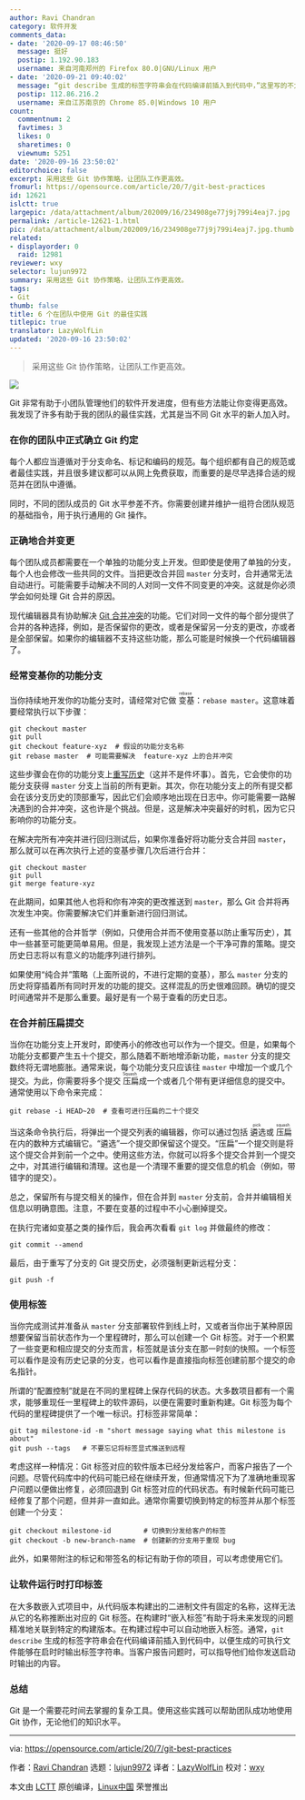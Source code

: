 ```yaml
---
author: Ravi Chandran
category: 软件开发
comments_data:
- date: '2020-09-17 08:46:50'
  message: 挺好
  postip: 1.192.90.183
  username: 来自河南郑州的 Firefox 80.0|GNU/Linux 用户
- date: '2020-09-21 09:40:02'
  message: “git describe 生成的标签字符串会在代码编译前插入到代码中，”这里写的不太对，应该是git describe生成了tag信息并且保存到代码中，然后在编译代码（其中代码必须有相关输出此tag信息的部分）
  postip: 112.86.216.2
  username: 来自江苏南京的 Chrome 85.0|Windows 10 用户
count:
  commentnum: 2
  favtimes: 3
  likes: 0
  sharetimes: 0
  viewnum: 5251
date: '2020-09-16 23:50:02'
editorchoice: false
excerpt: 采用这些 Git 协作策略，让团队工作更高效。
fromurl: https://opensource.com/article/20/7/git-best-practices
id: 12621
islctt: true
largepic: /data/attachment/album/202009/16/234908ge77j9j799i4eaj7.jpg
permalink: /article-12621-1.html
pic: /data/attachment/album/202009/16/234908ge77j9j799i4eaj7.jpg.thumb.jpg
related:
- displayorder: 0
  raid: 12981
reviewer: wxy
selector: lujun9972
summary: 采用这些 Git 协作策略，让团队工作更高效。
tags:
- Git
thumb: false
title: 6 个在团队中使用 Git 的最佳实践
titlepic: true
translator: LazyWolfLin
updated: '2020-09-16 23:50:02'
---
```



> 
> 采用这些 Git 协作策略，让团队工作更高效。
> 
> 
> 


![](/data/attachment/album/202009/16/234908ge77j9j799i4eaj7.jpg)


Git 非常有助于小团队管理他们的软件开发进度，但有些方法能让你变得更高效。我发现了许多有助于我的团队的最佳实践，尤其是当不同 Git 水平的新人加入时。


### 在你的团队中正式确立 Git 约定


每个人都应当遵循对于分支命名、标记和编码的规范。每个组织都有自己的规范或者最佳实践，并且很多建议都可以从网上免费获取，而重要的是尽早选择合适的规范并在团队中遵循。


同时，不同的团队成员的 Git 水平参差不齐。你需要创建并维护一组符合团队规范的基础指令，用于执行通用的 Git 操作。


### 正确地合并变更


每个团队成员都需要在一个单独的功能分支上开发。但即使是使用了单独的分支，每个人也会修改一些共同的文件。当把更改合并回 `master` 分支时，合并通常无法自动进行。可能需要手动解决不同的人对同一文件不同变更的冲突。这就是你必须学会如何处理 Git 合并的原因。


现代编辑器具有协助解决 [Git 合并冲突](https://opensource.com/article/20/4/git-merge-conflict)的功能。它们对同一文件的每个部分提供了合并的各种选择，例如，是否保留你的更改，或者是保留另一分支的更改，亦或者是全部保留。如果你的编辑器不支持这些功能，那么可能是时候换一个代码编辑器了。


### 经常变基你的功能分支


当你持续地开发你的功能分支时，请经常对它做<ruby> 变基 <rt>  rebase </rt></ruby>：`rebase master`。这意味着要经常执行以下步骤：



```
git checkout master
git pull
git checkout feature-xyz  # 假设的功能分支名称
git rebase master  # 可能需要解决  feature-xyz 上的合并冲突

```

这些步骤会在你的功能分支上[重写历史](https://opensource.com/article/20/4/git-rebase-i)（这并不是件坏事）。首先，它会使你的功能分支获得 `master` 分支上当前的所有更新。其次，你在功能分支上的所有提交都会在该分支历史的顶部重写，因此它们会顺序地出现在日志中。你可能需要一路解决遇到的合并冲突，这也许是个挑战。但是，这是解决冲突最好的时机，因为它只影响你的功能分支。


在解决完所有冲突并进行回归测试后，如果你准备好将功能分支合并回 `master`，那么就可以在再次执行上述的变基步骤几次后进行合并：



```
git checkout master
git pull
git merge feature-xyz

```

在此期间，如果其他人也将和你有冲突的更改推送到 `master`，那么 Git 合并将再次发生冲突。你需要解决它们并重新进行回归测试。


还有一些其他的合并哲学（例如，只使用合并而不使用变基以防止重写历史），其中一些甚至可能更简单易用。但是，我发现上述方法是一个干净可靠的策略。提交历史日志将以有意义的功能序列进行排列。


如果使用“纯合并”策略（上面所说的，不进行定期的变基），那么 `master` 分支的历史将穿插着所有同时开发的功能的提交。这样混乱的历史很难回顾。确切的提交时间通常并不是那么重要。最好是有一个易于查看的历史日志。


### 在合并前压扁提交


当你在功能分支上开发时，即使再小的修改也可以作为一个提交。但是，如果每个功能分支都要产生五十个提交，那么随着不断地增添新功能，`master` 分支的提交数终将无谓地膨胀。通常来说，每个功能分支只应该往 `master` 中增加一个或几个提交。为此，你需要将多个提交<ruby> 压扁 <rt>  Squash </rt></ruby>成一个或者几个带有更详细信息的提交中。通常使用以下命令来完成：



```
git rebase -i HEAD~20  # 查看可进行压扁的二十个提交

```

当这条命令执行后，将弹出一个提交列表的编辑器，你可以通过包括<ruby> 遴选 <rt>  pick </rt></ruby>或<ruby> 压扁 <rt>  squash </rt></ruby>在内的数种方式编辑它。“遴选”一个提交即保留这个提交。“压扁”一个提交则是将这个提交合并到前一个之中。使用这些方法，你就可以将多个提交合并到一个提交之中，对其进行编辑和清理。这也是一个清理不重要的提交信息的机会（例如，带错字的提交）。


总之，保留所有与提交相关的操作，但在合并到 `master` 分支前，合并并编辑相关信息以明确意图。注意，不要在变基的过程中不小心删掉提交。


在执行完诸如变基之类的操作后，我会再次看看 `git log` 并做最终的修改：



```
git commit --amend

```

最后，由于重写了分支的 Git 提交历史，必须强制更新远程分支：



```
git push -f

```

### 使用标签


当你完成测试并准备从 `master` 分支部署软件到线上时，又或者当你出于某种原因想要保留当前状态作为一个里程碑时，那么可以创建一个 Git 标签。对于一个积累了一些变更和相应提交的分支而言，标签就是该分支在那一时刻的快照。一个标签可以看作是没有历史记录的分支，也可以看作是直接指向标签创建前那个提交的命名指针。


所谓的“配置控制”就是在不同的里程碑上保存代码的状态。大多数项目都有一个需求，能够重现任一里程碑上的软件源码，以便在需要时重新构建。Git 标签为每个代码的里程碑提供了一个唯一标识。打标签非常简单：



```
git tag milestone-id -m "short message saying what this milestone is about"
git push --tags   # 不要忘记将标签显式推送到远程

```

考虑这样一种情况：Git 标签对应的软件版本已经分发给客户，而客户报告了一个问题。尽管代码库中的代码可能已经在继续开发，但通常情况下为了准确地重现客户问题以便做出修复，必须回退到 Git 标签对应的代码状态。有时候新代码可能已经修复了那个问题，但并非一直如此。通常你需要切换到特定的标签并从那个标签创建一个分支：



```
git checkout milestone-id        # 切换到分发给客户的标签
git checkout -b new-branch-name  # 创建新的分支用于重现 bug

```

此外，如果带附注的标记和带签名的标记有助于你的项目，可以考虑使用它们。


### 让软件运行时打印标签


在大多数嵌入式项目中，从代码版本构建出的二进制文件有固定的名称，这样无法从它的名称推断出对应的 Git 标签。在构建时“嵌入标签”有助于将未来发现的问题精准地关联到特定的构建版本。在构建过程中可以自动地嵌入标签。通常，`git describe` 生成的标签字符串会在代码编译前插入到代码中，以便生成的可执行文件能够在启时时输出标签字符串。当客户报告问题时，可以指导他们给你发送启动时输出的内容。


### 总结


Git 是一个需要花时间去掌握的复杂工具。使用这些实践可以帮助团队成功地使用 Git 协作，无论他们的知识水平。




---


via: <https://opensource.com/article/20/7/git-best-practices>


作者：[Ravi Chandran](https://opensource.com/users/ravichandran) 选题：[lujun9972](https://github.com/lujun9972) 译者：[LazyWolfLin](https://github.com/LazyWolfLin) 校对：[wxy](https://github.com/wxy)


本文由 [LCTT](https://github.com/LCTT/TranslateProject) 原创编译，[Linux中国](https://linux.cn/) 荣誉推出